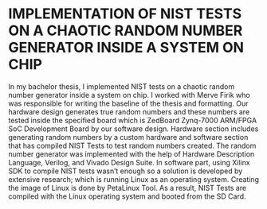 # IMPLEMENTATION OF NIST TESTS ON A CHAOTIC RANDOM NUMBER GENERATOR INSIDE A SYSTEM ON CHIP

In my bachelor thesis, I implemented NIST tests on a chaotic random number generator inside a system on chip. I worked with Merve Firik who was responsible for writing the baseline of the thesis and formatting. Our hardware design generates true random numbers and these numbers are tested inside the specified board which is ZedBoard Zynq-7000 ARM/FPGA SoC Development Board by our software design. Hardware section includes generating random numbers by a custom hardware and software section that has compiled NIST Tests to test random numbers created. The random number generator was implemented with the help of Hardware Description Language, Verilog, and Vivado Design Suite. In software part, using Xilinx SDK to compile NIST tests wasn’t enough so a solution is developed by extensive research; which is running Linux as an operating system. Creating the image of Linux is done by PetaLinux Tool. As a result, NIST Tests are compiled with the Linux operating system and booted from the SD Card. 
